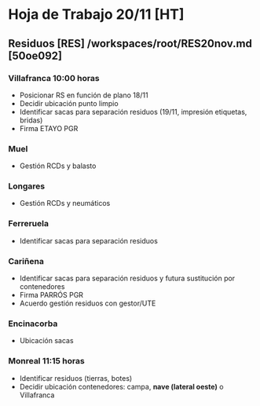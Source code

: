 # Hoja de Trabajo 20/11 [HT]
## Residuos [RES] /workspaces/root/RES20nov.md [50oe092]
### Villafranca 10:00 horas
- Posicionar RS en función de plano 18/11
- Decidir ubicación punto limpio
- Identificar sacas para separación residuos (19/11, impresión etiquetas, bridas)
- Firma ETAYO PGR

### Muel
- Gestión RCDs y balasto

### Longares
- Gestión RCDs y neumáticos

### Ferreruela
- Identificar sacas para separación residuos

### Cariñena
- Identificar sacas para separación residuos y futura sustitución por contenedores
- Firma PARRÓS PGR
- Acuerdo gestión residuos con gestor/UTE

### Encinacorba
- Ubicación sacas

### Monreal 11:15 horas
- Identificar residuos (tierras, botes)
- Decidir ubicación contenedores: campa, **nave (lateral oeste)** o Villafranca